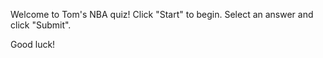 Welcome to Tom's NBA quiz! 
Click "Start" to begin. 
Select an answer and click "Submit". 

Good luck! 